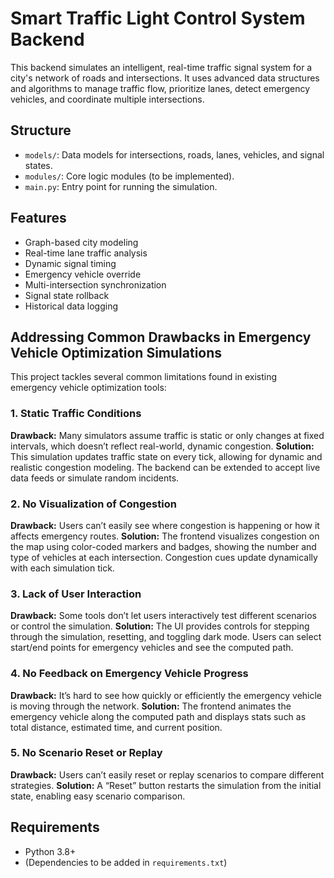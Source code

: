 # Smart Traffic Light Control System Backend

This backend simulates an intelligent, real-time traffic signal system for a city's network of roads and intersections. It uses advanced data structures and algorithms to manage traffic flow, prioritize lanes, detect emergency vehicles, and coordinate multiple intersections.

## Structure
- `models/`: Data models for intersections, roads, lanes, vehicles, and signal states.
- `modules/`: Core logic modules (to be implemented).
- `main.py`: Entry point for running the simulation.

## Features
- Graph-based city modeling
- Real-time lane traffic analysis
- Dynamic signal timing
- Emergency vehicle override
- Multi-intersection synchronization
- Signal state rollback
- Historical data logging

## Addressing Common Drawbacks in Emergency Vehicle Optimization Simulations

This project tackles several common limitations found in existing emergency vehicle optimization tools:

### 1. Static Traffic Conditions
**Drawback:** Many simulators assume traffic is static or only changes at fixed intervals, which doesn’t reflect real-world, dynamic congestion.
**Solution:** This simulation updates traffic state on every tick, allowing for dynamic and realistic congestion modeling. The backend can be extended to accept live data feeds or simulate random incidents.

### 2. No Visualization of Congestion
**Drawback:** Users can’t easily see where congestion is happening or how it affects emergency routes.
**Solution:** The frontend visualizes congestion on the map using color-coded markers and badges, showing the number and type of vehicles at each intersection. Congestion cues update dynamically with each simulation tick.

### 3. Lack of User Interaction
**Drawback:** Some tools don’t let users interactively test different scenarios or control the simulation.
**Solution:** The UI provides controls for stepping through the simulation, resetting, and toggling dark mode. Users can select start/end points for emergency vehicles and see the computed path.

### 4. No Feedback on Emergency Vehicle Progress
**Drawback:** It’s hard to see how quickly or efficiently the emergency vehicle is moving through the network.
**Solution:** The frontend animates the emergency vehicle along the computed path and displays stats such as total distance, estimated time, and current position.

### 5. No Scenario Reset or Replay
**Drawback:** Users can’t easily reset or replay scenarios to compare different strategies.
**Solution:** A “Reset” button restarts the simulation from the initial state, enabling easy scenario comparison.

## Requirements
- Python 3.8+
- (Dependencies to be added in `requirements.txt`) 